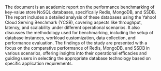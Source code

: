  The document is an academic report on the performance benchmarking of key-value store NoSQL databases, specifically Redis, MongoDB, and SSDB. The report includes a detailed analysis of these databases using the Yahoo! Cloud Serving Benchmark (YCSB), covering aspects like throughput, latency, and scalability under different operational scenarios. It also discusses the methodology used for benchmarking, including the setup of database instances, workload customization, data collection, and performance evaluation. The findings of the study are presented with a focus on the comparative performance of Redis, MongoDB, and SSDB in various scenarios, offering insights into their operational efficacies and guiding users in selecting the appropriate database technology based on specific application requirements.
